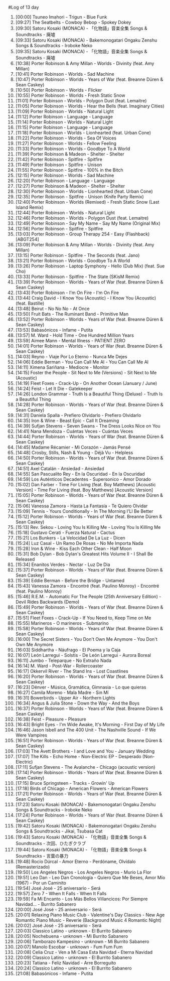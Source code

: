 #Log of 13 day

1. [00:00] Tsuneo Imahori - Trigun - Blue Funk
1. [09:27] The Seatbelts - Cowboy Bebop - Spokey Dokey
1. [09:30] Satoru Kosaki (MONACA) - 「化物語」音楽全集 Songs & Soundtracks - 廃墟
1. [09:33] Satoru Kosaki (MONACA) - Bakemonogatari Ongaku Zenshu Songs & Soundtracks - Iroboke Neko
1. [09:35] Satoru Kosaki (MONACA) - 「化物語」音楽全集 Songs & Soundtracks - 廃墟
1. [10:38] Porter Robinson & Amy Millan - Worlds - Divinity (feat. Amy Millan)
1. [10:41] Porter Robinson - Worlds - Sad Machine
1. [10:47] Porter Robinson - Worlds - Years of War (feat. Breanne Düren & Sean Caskey)
1. [10:50] Porter Robinson - Worlds - Flicker
1. [10:55] Porter Robinson - Worlds - Fresh Static Snow
1. [11:01] Porter Robinson - Worlds - Polygon Dust (feat. Lemaitre)
1. [11:05] Porter Robinson - Worlds - Hear the Bells (feat. Imaginary Cities)
1. [11:09] Porter Robinson - Worlds - Natural Light
1. [11:12] Porter Robinson - Language - Language
1. [11:14] Porter Robinson - Worlds - Natural Light
1. [11:15] Porter Robinson - Language - Language
1. [11:18] Porter Robinson - Worlds - Lionhearted (feat. Urban Cone)
1. [11:22] Porter Robinson - Worlds - Sea Of Voices
1. [11:27] Porter Robinson - Worlds - Fellow Feeling
1. [11:33] Porter Robinson - Worlds - Goodbye To A World
1. [11:39] Porter Robinson & Madeon - Shelter - Shelter
1. [11:42] Porter Robinson - Spitfire - Spitfire
1. [11:49] Porter Robinson - Spitfire - Unison
1. [11:55] Porter Robinson - Spitfire - 100% in the Bitch
1. [12:15] Porter Robinson - Worlds - Sad Machine
1. [12:20] Porter Robinson - Language - Language
1. [12:27] Porter Robinson & Madeon - Shelter - Shelter
1. [12:30] Porter Robinson - Worlds - Lionhearted (feat. Urban Cone)
1. [12:35] Porter Robinson - Spitfire - Unison (Knife Party Remix)
1. [12:40] Porter Robinson - Worlds (Remixed) - Fresh Static Snow (Last Island Remix)
1. [12:44] Porter Robinson - Worlds - Natural Light
1. [12:46] Porter Robinson - Worlds - Polygon Dust (feat. Lemaitre)
1. [12:49] Porter Robinson - Say My Name - Say My Name (Original Mix)
1. [12:56] Porter Robinson - Spitfire - Spitfire
1. [13:03] Porter Robinson - Group Therapy 254 - Easy (Flashback) [ABGT254]
1. [13:09] Porter Robinson & Amy Millan - Worlds - Divinity (feat. Amy Millan)
1. [13:15] Porter Robinson - Spitfire - The Seconds (feat. Jano)
1. [13:21] Porter Robinson - Worlds - Goodbye To A World
1. [13:26] Porter Robinson - Laptop Symphony - Hello (Dub Mix) (feat. Sue Cho)
1. [13:33] Porter Robinson - Spitfire - The State (SKisM Remix)
1. [13:39] Porter Robinson - Worlds - Years of War (feat. Breanne Düren & Sean Caskey)
1. [13:43] Porter Robinson - I'm On Fire - I'm On Fire
1. [13:44] Craig David - I Know You (Acoustic) - I Know You (Acoustic) (feat. Bastille)
1. [13:48] Beirut - No No No - At Once
1. [13:50] Fruit Bats - The Ruminant Band - Primitive Man
1. [13:52] Porter Robinson - Worlds - Years of War (feat. Breanne Düren & Sean Caskey)
1. [13:53] Babasónicos - Infame - Putita
1. [13:57] M. Ward - Hold Time - One Hundred Million Years
1. [13:59] Aimee Mann - Mental Illness - PATIENT ZERO
1. [14:01] Porter Robinson - Worlds - Years of War (feat. Breanne Düren & Sean Caskey)
1. [14:03] Reyno - Viaje Por Lo Eterno - Nunca Me Dejes
1. [14:06] Eddie Berman - You Can Call Me Al - You Can Call Me Al
1. [14:11] Ximena Sariñana - Mediocre - Monitor
1. [14:15] Foster the People - Sit Next to Me (Versions) - Sit Next to Me (Acoustic)
1. [14:19] Fleet Foxes - Crack-Up - On Another Ocean (January / June)
1. [14:24] Feist - Let It Die - Gatekeeper
1. [14:26] London Grammar - Truth Is a Beautiful Thing (Deluxe) - Truth Is a Beautiful Thing
1. [14:28] Porter Robinson - Worlds - Years of War (feat. Breanne Düren & Sean Caskey)
1. [14:31] Daniela Spalla - Prefiero Olvidarlo - Prefiero Olvidarlo
1. [14:35] Iron & Wine - Beast Epic - Call It Dreaming
1. [14:39] Sufjan Stevens - Seven Swans - The Dress Looks Nice on You
1. [14:41] Nana Mendoza - Cuántas Veces - Cuántas Veces
1. [14:44] Porter Robinson - Worlds - Years of War (feat. Breanne Düren & Sean Caskey)
1. [14:45] Madame Récamier - Mi Corazón - Jamás Pensé
1. [14:48] Crosby, Stills, Nash & Young - Déjà Vu - Helpless
1. [14:50] Porter Robinson - Worlds - Years of War (feat. Breanne Düren & Sean Caskey)
1. [14:51] Axel Catalán - Ansiedad - Ansiedad
1. [14:55] San Pascualito Rey - En la Oscuridad - En la Oscuridad
1. [14:59] Los Auténticos Decadentes - Supersonico - Amor Dorado
1. [15:02] Dan Farber - Time For Living (feat. Boy Matthews) [Acoustic Version] - Time For Living (feat. Boy Matthews) [Acoustic Version]
1. [15:05] Porter Robinson - Worlds - Years of War (feat. Breanne Düren & Sean Caskey)
1. [15:06] Vanessa Zamora - Hasta La Fantasía - Te Quiero Olvidar
1. [15:09] Tennis - Yours Conditionally - In The Morning I'Ll Be Better
1. [15:12] Porter Robinson - Worlds - Years of War (feat. Breanne Düren & Sean Caskey)
1. [15:13] Rev. Sekou - Loving You Is Killing Me - Loving You Is Killing Me
1. [15:18] Gustavo Cerati - Fuerza Natural - Cactus
1. [15:21] Los Bunkers - La Velocidad De La Luz - Dicen
1. [15:24] Luz Casal - Un Ramo De Rosas - No Me Importa Nada
1. [15:28] Iron & Wine - Kiss Each Other Clean - Half Moon
1. [15:31] Bob Dylan - Bob Dylan's Greatest Hits Volume II - I Shall Be Released
1. [15:34] Enanitos Verdes - Nectar - Luz De Dia
1. [15:37] Porter Robinson - Worlds - Years of War (feat. Breanne Düren & Sean Caskey)
1. [15:39] Eddie Berman - Before the Bridge - Untamed
1. [15:43] Vanessa Zamora - Encontré (feat. Paulino Monroy) - Encontré (feat. Paulino Monroy)
1. [15:46] R.E.M. - Automatic For The People (25th Anniversary Edition) - Devil Rides Backwards (Demo)
1. [15:49] Porter Robinson - Worlds - Years of War (feat. Breanne Düren & Sean Caskey)
1. [15:51] Fleet Foxes - Crack-Up - If You Need to, Keep Time on Me
1. [15:55] Marineros - O marineros - Submarino
1. [15:58] Porter Robinson - Worlds - Years of War (feat. Breanne Düren & Sean Caskey)
1. [16:00] The Secret Sisters - You Don't Own Me Anymore - You Don't Own Me Anymore
1. [16:03] Siddhartha - Náufrago - El Poema y la Caja
1. [16:07] León Larregui - Solstis - De León Larregui - Aurora Boreal
1. [16:11] Jumbo - Teleparque - No Extraño Nada
1. [16:14] M. Ward - Post-War - Rollercoaster
1. [16:17] Okkervil River - The Stand Ins - Lost Coastlines
1. [16:20] Porter Robinson - Worlds - Years of War (feat. Breanne Düren & Sean Caskey)
1. [16:23] Dënver - Música, Gramática, Gimnasia - Lo que quieras
1. [16:27] Camila Moreno - Mala Madre - Sin Mí
1. [16:31] Bowerbirds - Upper Air - Northern Lights
1. [16:34] Angus & Julia Stone - Down the Way - And the Boys
1. [16:37] Porter Robinson - Worlds - Years of War (feat. Breanne Düren & Sean Caskey)
1. [16:38] Feist - Pleasure - Pleasure
1. [16:43] Bright Eyes - I'm Wide Awake, It's Morning - First Day of My Life
1. [16:46] Jason Isbell and The 400 Unit - The Nashville Sound - If We Were Vampires
1. [16:51] Porter Robinson - Worlds - Years of War (feat. Breanne Düren & Sean Caskey)
1. [17:03] The Avett Brothers - I and Love and You - January Wedding
1. [17:07] The Kills - Echo Home - Non-Electric EP - Desperado (Non-Electric)
1. [17:11] Sufjan Stevens - The Avalanche - Chicago (acoustic version)
1. [17:14] Porter Robinson - Worlds - Years of War (feat. Breanne Düren & Sean Caskey)
1. [17:15] Bruce Springsteen - Tracks - Growin' Up
1. [17:18] Birds of Chicago - American Flowers - American Flowers
1. [17:21] Porter Robinson - Worlds - Years of War (feat. Breanne Düren & Sean Caskey)
1. [17:23] Satoru Kosaki (MONACA) - Bakemonogatari Ongaku Zenshu Songs & Soundtracks - Iroboke Neko
1. [17:24] Porter Robinson - Worlds - Years of War (feat. Breanne Düren & Sean Caskey)
1. [19:42] Satoru Kosaki (MONACA) - Bakemonogatari Ongaku Zenshu Songs & Soundtracks - Jikai, Tsubasa Cat
1. [19:43] Satoru Kosaki (MONACA) - 「化物語」音楽全集 Songs & Soundtracks - 次回、ひたぎクラブ
1. [19:44] Satoru Kosaki (MONACA) - 「化物語」音楽全集 Songs & Soundtracks - 言葉の暴力
1. [19:48] Rocío Dúrcal - Amor Eterno - Perdóname, Olvídalo (Remasterizado)
1. [19:50] Los Angeles Negros - Los Angeles Negros - Murio La Flor
1. [19:51] Leo Dan - Leo Dan Cronología - Quiero Que Me Beses, Amor Mío (1967) - Por un Caminito
1. [19:54] José José - 25 aniversario - Será
1. [19:57] Zero 7 - When It Falls - When It Falls
1. [19:59] Fa Mi Encanto - Los Más Bellos Villancicos: Por Siempre Navidad... - Burrito Sabanero
1. [20:00] José José - 25 aniversario - Será
1. [20:01] Relaxing Piano Music Club - Valentine's Day Classics - New Age Romantic Piano Music - Reverie (Background Music 4 Romantic Night)
1. [20:02] José José - 25 aniversario - Será
1. [20:03] Classico Latino - unknown - El Burrito Sabanero
1. [20:05] Nochebuena - unknown - Mi Burrito Sabanero
1. [20:06] Tamborazo Kampesino - unknown - Mi Burrito Sabanero
1. [20:07] Manolo Escobar - unknown - Fum Fum Fum
1. [20:08] Celia Cruz - Ven a Mi Casa Esta Navidad - Eterna Navidad
1. [20:09] Classico Latino - unknown - El Burrito Sabanero
1. [20:23] Tatiana - Feliz Navidad - Arre Borreguito
1. [20:24] Classico Latino - unknown - El Burrito Sabanero
1. [21:08] Babasónicos - Infame - Putita

